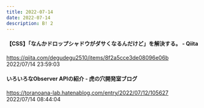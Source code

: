 ```yaml
---
title: 2022-07-14
date: 2022-07-14
description: B! 2
---
```


#### 【CSS】「なんかドロップシャドウがダサくなるんだけど」を解決する。 - Qiita
https://qiita.com/degudegu2510/items/8f2a5cce3de08096e06b<br>
2022/07/14 23:59:03<br>


#### いろいろなObserver APIの紹介 - 虎の穴開発室ブログ
https://toranoana-lab.hatenablog.com/entry/2022/07/12/105627<br>
2022/07/14 08:44:04<br>


